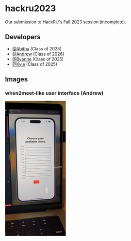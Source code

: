# hackru2023

Our submission to HackRU's Fall 2023 session (incomplete).

## Developers

- [@Abitha](https://github.com/AbithaViswanathan) (Class of 2025)
- [@Andrew](http://github.com/novialriptide) (Class of 2026)
- [@Byanne](https://github.com/Byanne) (Class of 2025)
- [@Kyle](https://github.com/KyleDouglasP) (Class of 2025)

## Images

### when2meet-like user interface (Andrew)

<img alt="when2meet-like UI" src="images/20231007_185759.jpg" width=200>
